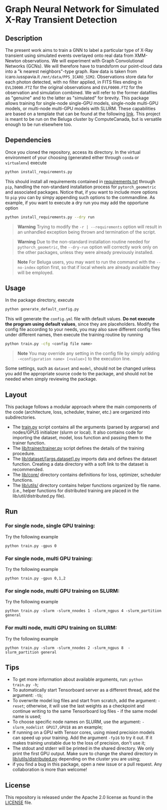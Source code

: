 # Graph Neural Network for Simulated X-Ray Transient Detection

## Description

The present work aims to train a GNN to label a particular type of X-Ray transient using simulated events overlayed onto real data from XMM-Newton observations. We will experiment with Graph Convolutional Networks (GCNs). We will therefore  have to trandsform our point-cloud data into a "k nearest neighbors"-type graph. Raw data is taken from icaro.iusspavia.it `/mnt/data/PPS_ICARO_SIM2`. Observations store data for each photon detected, with no filter applied, in FITS files ending in `EVLI0000.FTZ` for the original observations and `EVLF0000.FTZ` for the observation and simulation combined. We will refer to the former datafiles as "genuine" and to the latter as "simulated" for brevity. This package allows training for single-node single-GPU models, single-node multi-GPU models, or multi-node multi-GPU models with SLURM. These capabilities are based on a template that can be found at the following [link](https://github.com/ramyamounir/Template). This project is meant to be run on the Beluga cluster by ComputeCanada, but is versatile enough to be run elsewhere too.

## Dependencies

Once you cloned the repository, access its directory. In the virtual environment of your choosing (generated either through `conda` or `virtualenv`) execute

```bash
python install_requirements.py
```

This should install all requirements contained in [requirements.txt](requirements.txt) through `pip`, handling the non-standard installation process for `pytorch_geometric` and associated packages. Notice that, if you want to include more options to `pip` you can by simpy appending such options to the commandline. As example, if you want to execute a dry run you may add the opportune option

```bash
python install_requirements.py --dry run
```

> **Warning**
> Trying to modify the `-r | --requirements` option will result in an unhandled exception being thrown and termination of the script.

> **Warning**
> Due to the non-standard installation routine needed for `pythorch_geometric`, the `--dry-run` option will correctly work only on the other packages, unless they were already previously installed.

> **Note**
> For Beluga users, you may want to run the command with the `--no-index` option first, so that if local wheels are already available they will be employed.

## Usage

In the package directory, execute
```bash
python generate_default_config.py
```

This will generate the `config.yml` file with default values. **Do not execute the program using default values**, since they are placeholders. Modify the config file according to your needs, you may also save different config files under different names, then  execute the training routine by running

```bash
python train.py -cfg <config file name>
```

> **Note**
> You may override any setting in the config file by simply adding `-<configuration name> [<value>]` to the execution line.

Some settings, such as `dataset` and `model`, should not be changed unless you add the appropriate source code to the package, and should not be needed when simply reviewing the package.

## Layout

This package follows a modular approach where the main components of the code (architecture, loss, scheduler, trainer, etc.) are organized into subdirectories.

- The [train.py](train.py) script contains all the arguments (parsed by argparse) and nodes/GPUS initializer (slurm or local). It also contains code for importing the dataset, model, loss function and passing them to the trainer function.
- The [lib/trainer/trainer.py](lib/trainer/trainer.py) script defines the details of the training procedure.
- The [lib/dataset/[args.dataset].py](lib/datasets/) imports data and defines the dataset function. Creating a data directory with a soft link to the dataset is recommended.
- The [lib/core/](lib/core/) directory contains definitions for loss, optimizer, scheduler functions.
- The [lib/utils/](lib/utils/) directory contains helper functions organized by file name. (i.e., helper functions for distributed training are placed in the lib/util/distributed.py file).

## Run

### For single node, single GPU training:

Try the following example
```
python train.py -gpus 0
```

### For single node, multi GPU training:

Try the following example
```
python train.py -gpus 0,1,2
```

### For single node, multi GPU training on SLURM:

Try the following example
```
python train.py -slurm -slurm_nnodes 1 -slurm_ngpus 4 -slurm_partition general
```

### For multi node, multi GPU training on SLURM:

Try the following example
```
python train.py -slurm -slurm_nnodes 2 -slurm_ngpus 8  -slurm_partition general
```

## Tips

- To get more information about available arguments, run: ```python train.py -h```;
- To automatically start Tensorboard server as a different thread, add the argument: ``` -tb ```;
- To overwrite model log files and start from scratch, add the argument: ``` -reset ```; otherwise, it will use the last weights as a checkpoint and continue writing to the same Tensorboard log files - if the same model name is used;
- To choose specific node names on SLURM, use the argument: ``` -slurm_nodelist GPU17,GPU18 ``` as an example;
- If running on a GPU with Tensor cores, using mixed precision models can speed up your training. Add the argument ``` -fp16 ``` to try it out. If it makes training unstable due to the loss of precision, don't use it;
- The stdout and stderr will be printed in the shared directory. We only print the first GPU output. Make sure to change the shared directory in [lib/utils/distributed.py](lib/utils/distributed.py) depending on the cluster you are using;
- if you find a bug in this package, open a new issue or a pull request. Any collaboration is more than welcome!

## License

This repository is released under the Apache 2.0 license as found in the [LICENSE](LICENSE) file.
